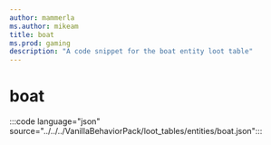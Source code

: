 ```yaml
---
author: mammerla
ms.author: mikeam
title: boat
ms.prod: gaming
description: "A code snippet for the boat entity loot table"
---
```


# boat

:::code language="json" source="../../../VanillaBehaviorPack/loot_tables/entities/boat.json":::
